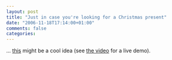 ```yaml
---
layout: post
title: "Just in case you're looking for a Christmas present"
date: "2006-11-18T17:14:00+01:00"
comments: false
categories: 
---
```


<p>&#8230; <a href="http://www.arktis.de/produkte/USB-Rocket-Launcher_23085_detail.html">this</a> might be a cool idea (see <a href="http://www.youtube.com/watch?v=izyFg0xCg7Y&amp;eurl=coreID,1c863e9fc263f619c0fd4858ef861079/">the video</a> for a live demo).</p>


